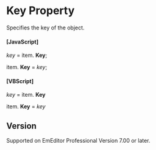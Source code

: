 # Key Property

Specifies the key of the object.

#### \[JavaScript\]

_key_ =
item. **Key**;

item. **Key** = _key_;

#### \[VBScript\]

_key_ =
item. **Key**

item. **Key** = _key_

## Version

Supported on EmEditor Professional Version 7.00 or later.
